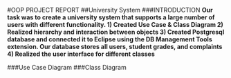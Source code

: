 #OOP PROJECT REPORT
##University System
###INTRODUCTION
**Our task was to create a university system that supports a large number of users with different functionality. 1) Created Use Case & Class Diagram 2) Realized hierarchy and interaction between objects 3) Created Postgresql database and connected it to Eclipse using the DB Management Tools extension. Our database stores all users, student grades, and complaints 4) Realized the user interface for different classes**

###Use Case Diagram
###Class Diagram